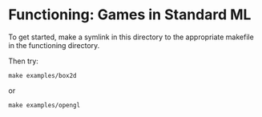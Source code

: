 Functioning: Games in Standard ML
=================================

To get started, make a symlink in this directory
to the appropriate makefile in the functioning directory.

Then try:
```
make examples/box2d
```
or
```
make examples/opengl
```